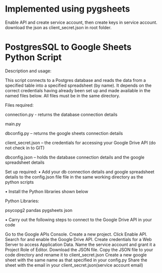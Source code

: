 # Implemented using pygsheets

Enable API and create service account, then create keys in service account. download the json as client_secret.json in root folder.

# PostgresSQL to Google Sheets Python Script

Description and usage:

This script connects to a Postgres database and reads the data from a specified table into a specified spreadsheet (by name). It depends on the correct credentials having already been set up and made available in the named files below. All files must be in the same directory.


Files required:


connection.py - returns the database connection details

main.py

dbconfig.py – returns the google sheets connection details

client_secret.json – the credentials for accessing your Google Drive API (do not check in to GIT)

dbconfig.json – holds the database connection details and the google spreadsheet details


Set up required:
• Add your db connection details and google spreadsheet details to the config.json file file in the same working directory as the python scripts

• Install the Python libraries shown below

Python Libraries:

psycopg2 pandas pygsheets json

• Carry out the following steps to connect to the Google Drive API in your code

Go to the Google APIs Console.
Create a new project.
Click Enable API. Search for and enable the Google Drive API.
Create credentials for a Web Server to access Application Data.
Name the service account and grant it a Project Role of Editor.
Download the JSON file.
Copy the JSON file to your code directory and rename it to client_secret.json
Create a new google sheet with the same name as that specified in your config.py
Share the sheet with the email in your client_secret.json(service account email)
